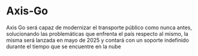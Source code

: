 # Axis-Go
Axis Go será capaz de modernizar el transporte público como nunca antes, solucionando las problemáticas que enfrenta el país respecto al mismo, la misma será lanzada en mayo de 2025 y contará con un soporte indefinido durante el tiempo que se encuentre en la nube
